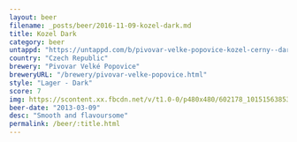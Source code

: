 ```yaml
---
layout: beer
filename: _posts/beer/2016-11-09-kozel-dark.md
title: Kozel Dark
category: beer
untappd: "https://untappd.com/b/pivovar-velke-popovice-kozel-cerny--dark/70150"
country: "Czech Republic"
brewery: "Pivovar Velké Popovice"
breweryURL: "/brewery/pivovar-velke-popovice.html"
style: "Lager - Dark"
score: 7
img: https://scontent.xx.fbcdn.net/v/t1.0-0/p480x480/602178_10151563853043745_1776474012_n.jpg?oh=7e63a7d7c2c965cd1387d964f3fb9ebf&oe=5B4D3F4F
beer-date: "2013-03-09"
desc: "Smooth and flavoursome"
permalink: /beer/:title.html
---
```

